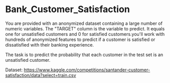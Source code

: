 # Bank_Customer_Satisfaction


You are provided with an anonymized dataset containing a large number of numeric variables. The "TARGET" column is the variable to predict. It equals one for unsatisfied customers and 0 for satisfied customers.you'll work with hundreds of anonymized features to predict if a customer is satisfied or dissatisfied with their banking experience.

The task is to predict the probability that each customer in the test set is an unsatisfied customer.

Dataset: https://www.kaggle.com/competitions/santander-customer-satisfaction/data?select=train.csv
